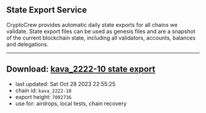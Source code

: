 ## State Export Service
CryptoCrew provides automatic daily state exports for all chains we validate. State export files can be used as genesis files and are a snapshot of the current blockchain state, including all validators, accounts, balances and delegations.

---
**Download: [kava_2222-10 state export](https://dl.ccvalidators.com/SERVICE/kava/kava_2222-10_export_7092736.json)**
---

- last updated: Sat Oct 28 2023 22:55:25
- chain id: `kava_2222-10`
- export height: `7092736`
- use for: airdrops, local tests, chain recovery
